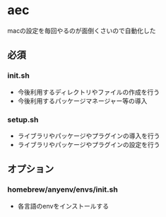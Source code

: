 # aec
macの設定を毎回やるのが面倒くさいので自動化した

## 必須 
### init.sh
- 今後利用するディレクトリやファイルの作成を行う
- 今後利用するパッケージマネージャー等の導入

### setup.sh
- ライブラリやパッケージやプラグインの導入を行う
- ライブラリやパッケージやプラグインの設定を行う

## オプション
### homebrew/anyenv/envs/init.sh
- 各言語のenvをインストールする

